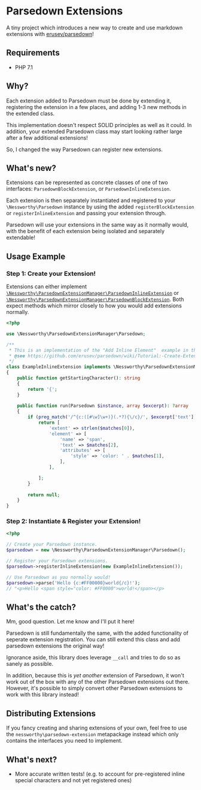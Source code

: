 # Parsedown Extensions

A tiny project which introduces a new way to create and use markdown extensions with [erusev/parsedown][1]!

## Requirements

* PHP 7.1

## Why?

Each extension added to Parsedown must be done by extending it, registering the extension in a few places, and adding
1-3 new methods in the extended class.

This implementation doesn't respect SOLID principles as well as it could. In addition, your extended Parsedown class
may start looking rather large after a few additional extensions!

So, I changed the way Parsedown can register new extensions.

## What's new?

Extensions can be represented as concrete classes of one of two interfaces: `ParsedownBlockExtension`, or `ParsedownInlineExtension`.

Each extension is then separately instantiated and registered to your `\Nessworthy\Parsedown` instance by using the added
`registerBlockExtension` or `registerInlineExtension` and passing your extension through.

Parsedown will use your extensions in the same way as it normally would, with the benefit of each extension being isolated
and separately extendable!

## Usage Example

### Step 1: Create your Extension!

Extensions can either implement [`\Nessworthy\ParsedownExtensionManager\ParsedownInlineExtension`][2] or
[`\Nessworthy\ParsedownExtensionManager\ParsedownBlockExtension`][3]. Both expect methods which mirror closely to how you would
add extensions normally.

```php
<?php

use \Nessworthy\ParsedownExtensionManager\Parsedown;

/**
 * This is an implementation of the "Add Inline Element"  example in the parsedown docs.
 * @see https://github.com/erusev/parsedown/wiki/Tutorial:-Create-Extensions#add-inline-element
 */
class ExampleInlineExtension implements \Nessworthy\ParsedownExtensionManager\ParsedownInlineExtension
{
    public function getStartingCharacter(): string
    {
        return '{';
    }
    
    public function run(Parsedown $instance, array $excerpt): ?array
    {
        if (preg_match('/^{c:([#\w]\w+)}(.*?){\/c}/', $excerpt['text'], $matches)) {
            return [
                'extent' => strlen($matches[0]), 
                'element' => [
                    'name' => 'span',
                    'text' => $matches[2],
                    'attributes' => [
                        'style' => 'color: ' . $matches[1],
                    ],
                ],

            ];
        }
        
        return null;
    }
}

```

### Step 2: Instantiate & Register your Extension!

```php
<?php

// Create your Parsedown instance.
$parsedown = new \Nessworthy\ParsedownExtensionManager\Parsedown();

// Register your Parsedown extensions.
$parsedown->registerInlineExtension(new ExampleInlineExtension());

// Use Parsedown as you normally would!
$parsedown->parse('Hello {c:#FF00000}world{/c}!');
// "<p>Hello <span style="color: #FF0000">world!</span></p>
``` 

## What's the catch?

Mm, good question. Let me know and I'll put it here!

Parsedown is still fundamentally the same, with the added functionality of seperate extension registration.
You can still extend this class and add parsedown extensions the original way!

Ignorance aside, this library does leverage `__call` and tries to do so
as sanely as possible.

In addition, because this is _yet another_ extension of Parsedown, it won't work out of the box with any of the other
Parsedown extensions out there. However, it's possible to simply convert other Parsedown extensions to work with
this library instead!

## Distributing Extensions

If you fancy creating and sharing extensions of your own, feel free to use the `nessworthy\parsedown-extension` 
metapackage instead which only contains the interfaces you need to implement.

## What's next?

* More accurate written tests! (e.g. to account for pre-registered inline special characters and not yet registered ones)

[1]:https://github.com/erusev/parsedown/
[2]:https://github.com/Nessworthy/parsedown-extension/blob/master/src/ParsedownInlineExtension.php
[3]:https://github.com/Nessworthy/parsedown-extension/blob/master/src/ParsedownBlockExtension.php
